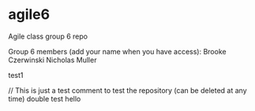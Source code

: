 # agile6
Agile class group 6 repo

Group 6 members (add your name when you have access):
Brooke Czerwinski
Nicholas Muller

test1

// This is just a test comment to test the repository (can be deleted at any time)
double test hello
